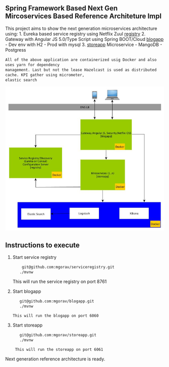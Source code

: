 ## Spring Framework Based Next Gen Mircoservices Based Reference Architeture Impl

   This project aims to show the next generation microservices architecture using:
    1. Eureka based service registry using Netflix Zuul [registry](https://github.com/mgorav/serviceregistry)
    2. Gateway with Angular JS 5.0/Type Script using Spring BOOT/Cloud  [blogapp](https://github.com/mgorav/blogapp)
        - Dev env with H2
        - Prod with mysql
    3. [storeapp](https://github.com/mgorav/storeapp) Microservice
        - MangoDB
        - Postgress
    
    All of the above application are containerized usig Docker and also uses yarn for dependency
    management. Last but not the lease Hazelcast is used as distributed cache. KPI gather using micrometer, 
    elastic search
    
 ![alt text](./NextGenArchtecture.jpg)    
    
 ## Instructions to execute
 
 1. Start service registry
    ```
        git@github.com:mgorav/serviceregistry.git
       ./mvnw
    ```
    This will run the service registry on port 8761
  
 2. Start blogapp
  
    ```
       git@github.com:mgorav/blogapp.git 
       ./mvnw
    ```
        This will run the blogapp on port 6060
      
        
 3. Start storeapp
   
     ```
        git@github.com:mgorav/storeapp.git
        ./mvnw
     ```
         This will run the storeapp on port 6061
         
   
   Next generation reference architecture is ready.